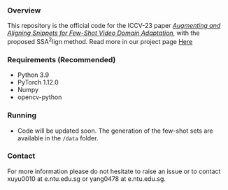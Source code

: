 ### Overview

This repository is the official code for the ICCV-23 paper [_Augmenting and Aligning Snippets for Few-Shot Video Domain Adaptation_](https://arxiv.org/abs/2303.10451), with the proposed SSA<sup>2</sup>lign method. Read more in our project page [Here](https://xuyu0010.github.io/fsvda.html)

### Requirements (Recommended)
- Python 3.9
- PyTorch 1.12.0
- Numpy
- opencv-python

### Running

- Code will be updated soon. The generation of the few-shot sets are available in the ```/data``` folder.

<!-- ### Running:

The default benchmark is the Daily-DA benchmark, the default cross-domain task is HMDB51&rarr;ARID (H&rarr;A). To use other benchmarks you may choose from the following options for the ```--dataset``` option: (DATASET_OPTION)
```
'Daily', 'Sports'
```

- Step 1: To train, run the following command:
```python
python train_multisnippet.py --dataset DATASET_OPTION --source-dataset SOURCE_DATASET_NAME --target-dataset TARGET_DATASET_NAME --k-shot K_SHOT_SETTING --network TimeSFormer
```
The "SOURCE_DATASET_NAME" and "TARGET_DATASET_NAME" defines domains of the cross domain task to be performed. For Daily-DA benchmark the possible names are "HMDB51", "ARID", "MIT", and "Kinetics-Daily". For Sports-DA benchmark the possible names are "UCF101", "Sports1M", and "Kinetics-Sports". 

- Step 3: To evaluate the trained model, and run the following command:
```python
python evaluate_multisnippet.py --dataset DATASET_OPTION --target-dataset TARGET_DATASET_NAME
``` -->


### Contact

For more information please do not hesitate to raise an issue or to contact xuyu0010 at e.ntu.edu.sg or yang0478 at e.ntu.edu.sg.